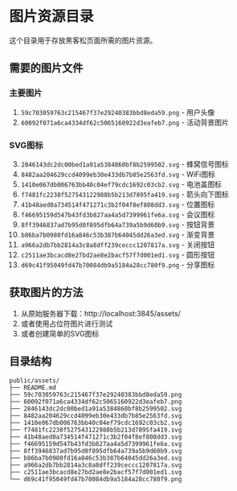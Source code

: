 # 图片资源目录

这个目录用于存放黑客松页面所需的图片资源。

## 需要的图片文件

### 主要图片
1. `59c703059763c215467f37e29240383bbd8eda59.png` - 用户头像
2. `60092f071a6ca4334df62c5065160922d3eafeb7.png` - 活动背景图片

### SVG图标
3. `2846143dc2dc00bed1a91a5384860bf8b2599502.svg` - 蜂窝信号图标
4. `8482aa204629ccd4099eb30e433db7b85e2563fd.svg` - WiFi图标
5. `1410e067db006763bb40c04ef79cdc1692c03cb2.svg` - 电池盖图标
6. `f7481fc2238f527543122988b5b213d7895fa419.svg` - 箭头向下图标
7. `41b48aed0a734514f471271c3b2f04f8ef808dd3.svg` - 位置图标
8. `f46695159d547b43fd3b827aa4a5d7399961fe6a.svg` - 会议图标
9. `8ff3946837ad7b95d0f895dfb64a739a5b9d60b9.svg` - 按钮背景
10. `b86ba7b0980fd16a846c53b387b64045dd26a3ed.svg` - 渐变背景
11. `a966a2db7bb2814a3c8a8dff239ceccc1207817a.svg` - 关闭按钮
12. `c2511ae3bcacd8e27bd2ae8e2bacf57f7d001ed1.svg` - 圆形按钮
13. `d69c41f95049fd47b70084db9a5184a28cc780f9.png` - 分享图标

## 获取图片的方法

1. 从原始服务器下载：http://localhost:3845/assets/
2. 或者使用占位符图片进行测试
3. 或者创建简单的SVG图标

## 目录结构
```
public/assets/
├── README.md
├── 59c703059763c215467f37e29240383bbd8eda59.png
├── 60092f071a6ca4334df62c5065160922d3eafeb7.png
├── 2846143dc2dc00bed1a91a5384860bf8b2599502.svg
├── 8482aa204629ccd4099eb30e433db7b85e2563fd.svg
├── 1410e067db006763bb40c04ef79cdc1692c03cb2.svg
├── f7481fc2238f527543122988b5b213d7895fa419.svg
├── 41b48aed0a734514f471271c3b2f04f8ef808dd3.svg
├── f46695159d547b43fd3b827aa4a5d7399961fe6a.svg
├── 8ff3946837ad7b95d0f895dfb64a739a5b9d60b9.svg
├── b86ba7b0980fd16a846c53b387b64045dd26a3ed.svg
├── a966a2db7bb2814a3c8a8dff239ceccc1207817a.svg
├── c2511ae3bcacd8e27bd2ae8e2bacf57f7d001ed1.svg
└── d69c41f95049fd47b70084db9a5184a28cc780f9.png
``` 